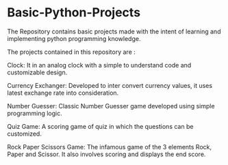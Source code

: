 # Basic-Python-Projects
The Repository contains basic projects made with the intent of learning and implementing python programming knowledge.

The projects contained in this repository are :

Clock: It in an analog clock with a simple to understand code and customizable design.

Currency Exchanger: Developed to inter convert currency values, it uses latest exchange rate into consideration.

Number Guesser: Classic Number Guesser game developed using simple programming logic.

Quiz Game: A scoring game of quiz in which the questions can be customized.

Rock Paper Scissors Game: The infamous game of the 3 elements Rock, Paper and Scissor. It also involves scoring and displays the end score.
